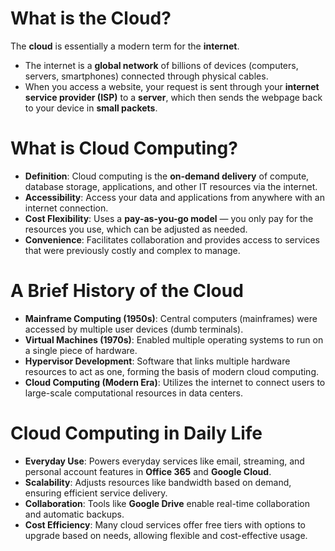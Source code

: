 # What is the Cloud?

The **cloud** is essentially a modern term for the **internet**.  

- The internet is a **global network** of billions of devices (computers, servers, smartphones) connected through physical cables.  
- When you access a website, your request is sent through your **internet service provider (ISP)** to a **server**, which then sends the webpage back to your device in **small packets**.  

# What is Cloud Computing?

- **Definition**: Cloud computing is the **on-demand delivery** of compute, database storage, applications, and other IT resources via the internet.  
- **Accessibility**: Access your data and applications from anywhere with an internet connection.  
- **Cost Flexibility**: Uses a **pay-as-you-go model** — you only pay for the resources you use, which can be adjusted as needed.  
- **Convenience**: Facilitates collaboration and provides access to services that were previously costly and complex to manage.  

# A Brief History of the Cloud

- **Mainframe Computing (1950s)**: Central computers (mainframes) were accessed by multiple user devices (dumb terminals).  
- **Virtual Machines (1970s)**: Enabled multiple operating systems to run on a single piece of hardware.  
- **Hypervisor Development**: Software that links multiple hardware resources to act as one, forming the basis of modern cloud computing.  
- **Cloud Computing (Modern Era)**: Utilizes the internet to connect users to large-scale computational resources in data centers.  

# Cloud Computing in Daily Life

- **Everyday Use**: Powers everyday services like email, streaming, and personal account features in **Office 365** and **Google Cloud**.  
- **Scalability**: Adjusts resources like bandwidth based on demand, ensuring efficient service delivery.  
- **Collaboration**: Tools like **Google Drive** enable real-time collaboration and automatic backups.  
- **Cost Efficiency**: Many cloud services offer free tiers with options to upgrade based on needs, allowing flexible and cost-effective usage.  
